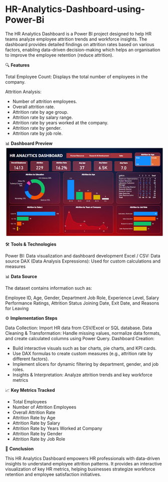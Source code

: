 # HR-Analytics-Dashboard-using-Power-Bi

The HR Analytics Dashboard is a Power BI project designed to help HR teams analyze employee attrition trends and workforce insights. The dashboard provides detailed findings on attrition rates based on various factors, enabling data-driven decision-making which helps an organisation to improve the employee retention (reduce attrition).

🔍 **Features**

Total Employee Count: Displays the total number of employees in the company.

Attrition Analysis:
- Number of attrition employees.
- Overall attrition rate.
- Attrition rate by age group.
- Attrition rate by salary range.
- Attrition rate by years worked at the company.
- Attrition rate by gender.
- Attrition rate by job role.

📊 **Dashboard Preview**
![HR Analytics Dashboard](Dashboard_preview.png)


🛠️ **Tools & Technologies**

Power BI: Data visualization and dashboard development
Excel / CSV: Data source
DAX (Data Analysis Expressions): Used for custom calculations and measures

📊 **Data Source**

The dataset contains information such as:

Employee ID, Age, Gender, Department
Job Role, Experience Level, Salary
Performance Ratings, Attrition Status
Joining Date, Exit Date, and Reasons for Leaving

⚙️ **Implementation Steps**

Data Collection: Import HR data from CSV/Excel or SQL database.
Data Cleaning & Transformation: Handle missing values, normalize data formats, and create calculated columns using Power Query.
Dashboard Creation:
- Build interactive visuals such as bar charts, pie charts, and KPI cards.
- Use DAX formulas to create custom measures (e.g., attrition rate by different factors).
- Implement slicers for dynamic filtering by department, gender, and job roles.
- Insights & Interpretation: Analyze attrition trends and key workforce metrics

📈 **Key Metrics Tracked**

- Total Employees
- Number of Attrition Employees
- Overall Attrition Rate
- Attrition Rate by Age
- Attrition Rate by Salary
- Attrition Rate by Years Worked at Company
- Attrition Rate by Gender
- Attrition Rate by Job Role

🚀 **Conclusion**

This HR Analytics Dashboard empowers HR professionals with data-driven insights to understand employee attrition patterns. It provides an interactive visualization of key HR metrics, helping businesses strategize workforce retention and employee satisfaction initiatives.
